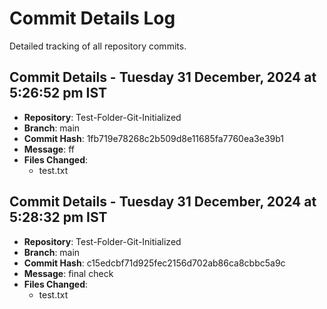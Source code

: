 # Commit Details Log

Detailed tracking of all repository commits.

## Commit Details - Tuesday 31 December, 2024 at 5:26:52 pm IST
- **Repository**: Test-Folder-Git-Initialized
- **Branch**: main
- **Commit Hash**: 1fb719e78268c2b509d8e11685fa7760ea3e39b1
- **Message**: ff
- **Files Changed**:
  - test.txt

## Commit Details - Tuesday 31 December, 2024 at 5:28:32 pm IST
- **Repository**: Test-Folder-Git-Initialized
- **Branch**: main
- **Commit Hash**: c15edcbf71d925fec2156d702ab86ca8cbbc5a9c
- **Message**: final check
- **Files Changed**:
  - test.txt

